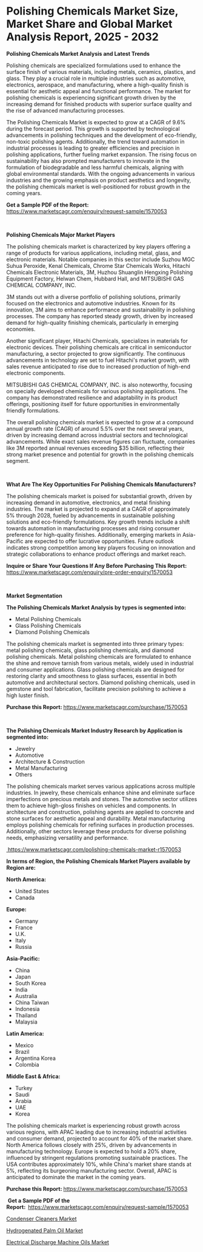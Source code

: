 <p><h1>Polishing Chemicals Market Size, Market Share and Global Market Analysis Report, 2025 - 2032</h1></p><p><strong>Polishing Chemicals Market Analysis and Latest Trends</strong></p>
<p><p>Polishing chemicals are specialized formulations used to enhance the surface finish of various materials, including metals, ceramics, plastics, and glass. They play a crucial role in multiple industries such as automotive, electronics, aerospace, and manufacturing, where a high-quality finish is essential for aesthetic appeal and functional performance. The market for polishing chemicals is experiencing significant growth driven by the increasing demand for finished products with superior surface quality and the rise of advanced manufacturing processes.</p><p>The Polishing Chemicals Market is expected to grow at a CAGR of 9.6% during the forecast period. This growth is supported by technological advancements in polishing techniques and the development of eco-friendly, non-toxic polishing agents. Additionally, the trend toward automation in industrial processes is leading to greater efficiencies and precision in polishing applications, further fueling market expansion. The rising focus on sustainability has also prompted manufacturers to innovate in the formulation of biodegradable and less harmful chemicals, aligning with global environmental standards. With the ongoing advancements in various industries and the growing emphasis on product aesthetics and longevity, the polishing chemicals market is well-positioned for robust growth in the coming years.</p></p>
<p><strong>Get a Sample PDF of the Report:&nbsp;</strong> <a href="https://www.marketscagr.com/enquiry/request-sample/1570053?utm_campaign=2115&utm_medium=2&utm_source=Github&utm_content=ia&utm_term=25032025&utm_id=polishing-chemicals">https://www.marketscagr.com/enquiry/request-sample/1570053</a></p>
<p>&nbsp;</p>
<p><strong>Polishing Chemicals Major Market Players</strong></p>
<p><p>The polishing chemicals market is characterized by key players offering a range of products for various applications, including metal, glass, and electronic materials. Notable companies in this sector include Suzhou MGC Suhua Peroxide, Kenal Chemicals, Chrome Star Chemicals Works, Hitachi Chemicals Electronic Materials, 3M, Huzhou Shuanglin Hengxing Polishing Equipment Factory, Helwan Chem, Hubbard Hall, and MITSUBISHI GAS CHEMICAL COMPANY, INC.</p><p>3M stands out with a diverse portfolio of polishing solutions, primarily focused on the electronics and automotive industries. Known for its innovation, 3M aims to enhance performance and sustainability in polishing processes. The company has reported steady growth, driven by increased demand for high-quality finishing chemicals, particularly in emerging economies.</p><p>Another significant player, Hitachi Chemicals, specializes in materials for electronic devices. Their polishing chemicals are critical in semiconductor manufacturing, a sector projected to grow significantly. The continuous advancements in technology are set to fuel Hitachi's market growth, with sales revenue anticipated to rise due to increased production of high-end electronic components.</p><p>MITSUBISHI GAS CHEMICAL COMPANY, INC. is also noteworthy, focusing on specially developed chemicals for various polishing applications. The company has demonstrated resilience and adaptability in its product offerings, positioning itself for future opportunities in environmentally friendly formulations.</p><p>The overall polishing chemicals market is expected to grow at a compound annual growth rate (CAGR) of around 5.5% over the next several years, driven by increasing demand across industrial sectors and technological advancements. While exact sales revenue figures can fluctuate, companies like 3M reported annual revenues exceeding $35 billion, reflecting their strong market presence and potential for growth in the polishing chemicals segment.</p></p>
<p>&nbsp;</p>
<p><strong>What Are The Key Opportunities For Polishing Chemicals Manufacturers?</strong></p>
<p><p>The polishing chemicals market is poised for substantial growth, driven by increasing demand in automotive, electronics, and metal finishing industries. The market is projected to expand at a CAGR of approximately 5% through 2028, fueled by advancements in sustainable polishing solutions and eco-friendly formulations. Key growth trends include a shift towards automation in manufacturing processes and rising consumer preference for high-quality finishes. Additionally, emerging markets in Asia-Pacific are expected to offer lucrative opportunities. Future outlook indicates strong competition among key players focusing on innovation and strategic collaborations to enhance product offerings and market reach.</p></p>
<p><strong>Inquire or Share Your Questions If Any Before Purchasing This Report:</strong> <a href="https://www.marketscagr.com/enquiry/pre-order-enquiry/1570053?utm_campaign=2115&utm_medium=2&utm_source=Github&utm_content=ia&utm_term=25032025&utm_id=polishing-chemicals">https://www.marketscagr.com/enquiry/pre-order-enquiry/1570053</a></p>
<p>&nbsp;</p>
<p><strong>Market Segmentation</strong></p>
<p><strong>The Polishing Chemicals Market Analysis by types is segmented into:</strong></p>
<p><ul><li>Metal Polishing Chemicals</li><li>Glass Polishing Chemicals</li><li>Diamond Polishing Chemicals</li></ul></p>
<p><p>The polishing chemicals market is segmented into three primary types: metal polishing chemicals, glass polishing chemicals, and diamond polishing chemicals. Metal polishing chemicals are formulated to enhance the shine and remove tarnish from various metals, widely used in industrial and consumer applications. Glass polishing chemicals are designed for restoring clarity and smoothness to glass surfaces, essential in both automotive and architectural sectors. Diamond polishing chemicals, used in gemstone and tool fabrication, facilitate precision polishing to achieve a high luster finish.</p></p>
<p><strong>Purchase this Report:&nbsp;</strong><a href="https://www.marketscagr.com/purchase/1570053?utm_campaign=2115&utm_medium=2&utm_source=Github&utm_content=ia&utm_term=25032025&utm_id=polishing-chemicals">https://www.marketscagr.com/purchase/1570053</a></p>
<p>&nbsp;</p>
<p><strong>The Polishing Chemicals Market Industry Research by Application is segmented into:</strong></p>
<p><ul><li>Jewelry</li><li>Automotive</li><li>Architecture & Construction</li><li>Metal Manufacturing</li><li>Others</li></ul></p>
<p><p>The polishing chemicals market serves various applications across multiple industries. In jewelry, these chemicals enhance shine and eliminate surface imperfections on precious metals and stones. The automotive sector utilizes them to achieve high-gloss finishes on vehicles and components. In architecture and construction, polishing agents are applied to concrete and stone surfaces for aesthetic appeal and durability. Metal manufacturing employs polishing chemicals for refining surfaces in production processes. Additionally, other sectors leverage these products for diverse polishing needs, emphasizing versatility and performance.</p></p>
<p><a href="https://www.marketscagr.com/polishing-chemicals-market-r1570053?utm_campaign=2115&utm_medium=2&utm_source=Github&utm_content=ia&utm_term=25032025&utm_id=polishing-chemicals">&nbsp;https://www.marketscagr.com/polishing-chemicals-market-r1570053</a></p>
<p><strong>In terms of Region, the Polishing Chemicals Market Players available by Region are:</strong></p>
<p>
    <p> <strong> North America: </strong>
        <ul>
            <li>United States</li>
            <li>Canada</li>
        </ul>
        </p> 
    <p> <strong> Europe: </strong>
        <ul>
            <li>Germany</li>
            <li>France</li>
            <li>U.K.</li>
            <li>Italy</li>
            <li>Russia</li>
        </ul>
        </p> 
    <p> <strong> Asia-Pacific: </strong>
        <ul>
            <li>China</li>
            <li>Japan</li>
            <li>South Korea</li>
            <li>India</li>
            <li>Australia</li>
            <li>China Taiwan</li>
            <li>Indonesia</li>
            <li>Thailand</li>
            <li>Malaysia</li>
        </ul>
        </p> 
    <p> <strong> Latin America: </strong>
        <ul>
            <li>Mexico</li>
            <li>Brazil</li>
            <li>Argentina Korea</li>
            <li>Colombia</li>
        </ul>
        </p> 
    <p> <strong> Middle East & Africa: </strong>
        <ul>
            <li>Turkey</li>
            <li>Saudi</li>
            <li>Arabia</li>
            <li>UAE</li>
            <li>Korea</li>
        </ul>
    </p>
    </p>
<p><p>The polishing chemicals market is experiencing robust growth across various regions, with APAC leading due to increasing industrial activities and consumer demand, projected to account for 40% of the market share. North America follows closely with 25%, driven by advancements in manufacturing technology. Europe is expected to hold a 20% share, influenced by stringent regulations promoting sustainable practices. The USA contributes approximately 10%, while China's market share stands at 5%, reflecting its burgeoning manufacturing sector. Overall, APAC is anticipated to dominate the market in the coming years.</p></p>
<p><strong>Purchase this Report: </strong><a href="https://www.marketscagr.com/purchase/1570053?utm_campaign=2115&utm_medium=2&utm_source=Github&utm_content=ia&utm_term=25032025&utm_id=polishing-chemicals">https://www.marketscagr.com/purchase/1570053</a></p>
<p>&nbsp;<strong>Get a Sample PDF of the Report:&nbsp;&nbsp;</strong><a href="https://www.marketscagr.com/enquiry/request-sample/1570053?utm_campaign=2115&utm_medium=2&utm_source=Github&utm_content=ia&utm_term=25032025&utm_id=polishing-chemicals">https://www.marketscagr.com/enquiry/request-sample/1570053</a></p>
<p><strong></strong></p>
<p><p><a href="https://github.com/sionepeppess/Market-Research-Report-List-1/blob/main/condenser-cleaners-market.md?utm_campaign=2115&utm_medium=2&utm_source=Github&utm_content=ia&utm_term=25032025&utm_id=polishing-chemicals">Condenser Cleaners Market</a></p><p><a href="https://github.com/joannesouthgate/Market-Research-Report-List-5/blob/main/hydrogenated-palm-oil-market.md?utm_campaign=2115&utm_medium=2&utm_source=Github&utm_content=ia&utm_term=25032025&utm_id=polishing-chemicals">Hydrogenated Palm Oil Market</a></p><p><a href="https://github.com/sofayahoo2023/Market-Research-Report-List-7/blob/main/electrical-discharge-machine-oils-market.md?utm_campaign=2115&utm_medium=2&utm_source=Github&utm_content=ia&utm_term=25032025&utm_id=polishing-chemicals">Electrical Discharge Machine Oils Market</a></p></p>